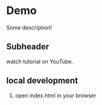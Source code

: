 # Demo

Some description!

## Subheader
    
watch tutorial on YouTube.  

## local development

1. open index.html in your browser